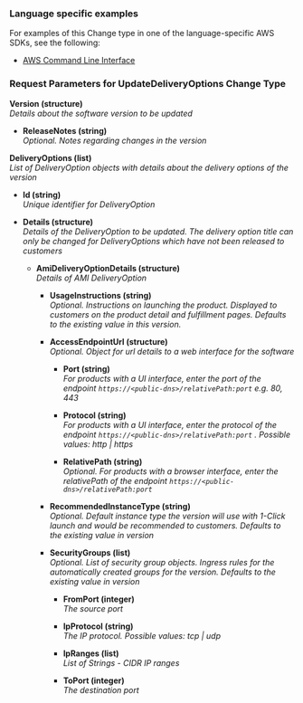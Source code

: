 ### Language specific examples
For examples of this Change type in one of the language-specific AWS SDKs, see the following:
- [AWS Command Line Interface](example.sh)

### Request Parameters for UpdateDeliveryOptions Change Type   

**Version (structure)**    
 *Details about the software version to be updated*  
 - **ReleaseNotes (string)**    
 *Optional. Notes regarding changes in the version*   

**DeliveryOptions (list)**    
 *List of DeliveryOption objects with details about the delivery options of the version*   
    
- **Id (string)**  
  *Unique identifier for DeliveryOption*  
  
 - **Details (structure)**    
 *Details of the DeliveryOption to be updated. The delivery option title can only be changed for DeliveryOptions which have not been released to customers*    
    
   - **AmiDeliveryOptionDetails (structure)**        
 *Details of AMI DeliveryOption*  
            
		- **UsageInstructions (string)**    
 *Optional. Instructions on launching the product. Displayed to customers on the product detail and fulfillment pages. Defaults to the existing value in this version.*  

	 - **AccessEndpointUrl (structure)**    
 *Optional. Object for url details to a web interface for the software*  

		 - **Port (string)**    
		 *For products with a UI interface, enter the port of the endpoint `https://<public-dns>/relativePath:port` e.g. 80, 443*  

		 - **Protocol (string)**    
		 *For products with a UI interface, enter the protocol of the endpoint `https://<public-dns>/relativePath:port` . Possible values: http | https*  

		 - **RelativePath (string)**    
		 *Optional. For products with a browser interface, enter the relativePath of the endpoint `https://<public-dns>/relativePath:port`*  

	 - **RecommendedInstanceType (string)**    
	  *Optional. Default instance type the version will use with 1-Click launch and would be recommended to customers. Defaults to the existing value in version*   
 
	 - **SecurityGroups (list)**    
 *Optional. List of security group objects. Ingress rules for the automatically created groups for the version. Defaults to the existing value in version*     
            
		- **FromPort (integer)**    
		 *The source port*  

		 - **IpProtocol (string)**    
		 *The IP protocol. Possible values: tcp | udp*     
		                
		- **IpRanges (list)**    
		 *List of Strings - CIDR IP ranges*  

		 - **ToPort (integer)**    
		 *The destination port*
